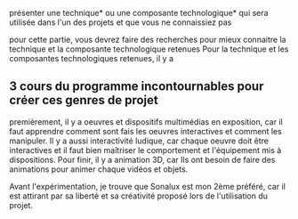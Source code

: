 
présenter une technique* ou une composante technologique* qui sera utilisée dans l'un des projets et que vous ne connaissiez pas

pour cette partie, vous devrez faire des recherches pour mieux connaitre la technique et la composante technologique retenues
Pour la technique et les composantes technologiques retenues, il y a 


## 3 cours du programme incontournables pour créer ces genres de projet
premièrement, il y a oeuvres et dispositifs multimédias en exposition, car il faut apprendre comment sont fais les oeuvres interactives et comment les manipuler. Il y a aussi interactivité ludique, car chaque oeuvre doit être interactives et il faut bien maîtriser le comportement et l'équipement mis à dispositions. Pour finir, il y a animation 3D, car Ils ont besoin de faire des animations pour animer chaque vidéos et objets.

Avant l'expérimentation, je trouve que Sonalux est mon 2ème préféré, car il est attirant par sa liberté et sa créativité proposé lors de l'utilisation du projet.
